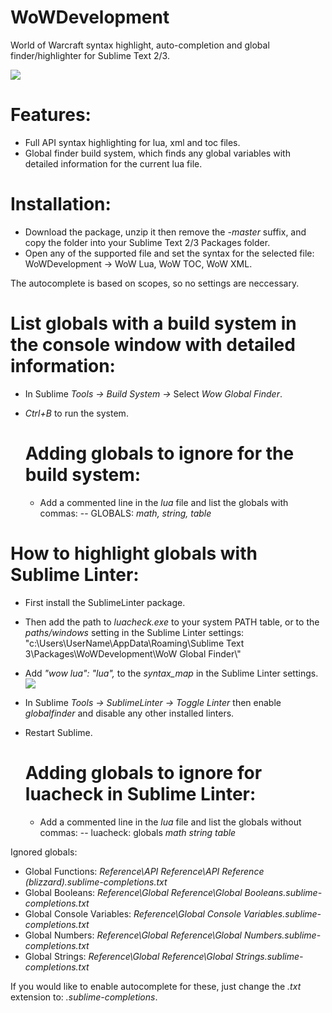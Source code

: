 # WoWDevelopment
World of Warcraft syntax highlight, auto-completion and global finder/highlighter for Sublime Text 2/3.

![](http://i.imgur.com/UyQqaab.png)

# Features:

* Full API syntax highlighting for lua, xml and toc files.
* Global finder build system, which finds any global variables with detailed information for the current lua file.

# Installation:
* Download the package, unzip it then remove the *-master* suffix, and copy the folder into your Sublime Text 2/3 Packages folder.
* Open any of the supported file and set the syntax for the selected file: WoWDevelopment -> WoW Lua, WoW TOC, WoW XML.

The autocomplete is based on scopes, so no settings are neccessary.

# List globals with a build system in the console window with detailed information:
* In Sublime *Tools -> Build System ->* Select *Wow Global Finder*.
* *Ctrl+B* to run the system.

  # Adding globals to ignore for the build system:
  * Add a commented line in the *lua* file and list the globals with commas: -- GLOBALS: *math, string, table*

# How to highlight globals with Sublime Linter:
* First install the SublimeLinter package.
* Then add the path to *luacheck.exe* to your system PATH table, or to the *paths/windows* setting in the Sublime Linter settings:
"c:\\Users\\UserName\\AppData\\Roaming\\Sublime Text 3\\Packages\\WoWDevelopment\\WoW Global Finder\\"
* Add *"wow lua": "lua",* to the *syntax_map* in the Sublime Linter settings.
![](http://i.imgur.com/Caqp3Aj.png)
* In Sublime *Tools -> SublimeLinter -> Toggle Linter* then enable *globalfinder* and disable any other installed linters.
* Restart Sublime.

  # Adding globals to ignore for luacheck in Sublime Linter:
  * Add a commented line in the *lua* file and list the globals without commas: -- luacheck: globals *math string table*

Ignored globals:
* Global Functions: *Reference\API Reference\API Reference (blizzard).sublime-completions.txt*
* Global Booleans: *Reference\Global Reference\Global Booleans.sublime-completions.txt*
* Global Console Variables: *Reference\Global Console Variables.sublime-completions.txt*
* Global Numbers: *Reference\Global Reference\Global Numbers.sublime-completions.txt*
* Global Strings: *Reference\Global Reference\Global Strings.sublime-completions.txt*

If you would like to enable autocomplete for these, just change the *.txt* extension to: *.sublime-completions*.
